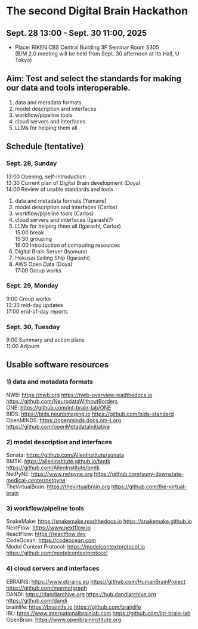 # The second Digital Brain Hackathon

## Sept. 28 13:00 - Sept. 30 11:00, 2025  
* Place: RIKEN CBS Central Building 3F Seminar Room S305  
(B/M 2.0 meeting will be held from Sept. 30 afternoon at Ito Hall, U Tokyo)

## Aim: Test and select the standards for making our data and tools interoperable.

1) data and metadata formats  
2) model description and interfaces  
3) workflow/pipeline tools  
4) cloud servers and interfaces  
5) LLMs for helping them all  

## Schedule (tentative)

### Sept. 28, Sunday

13:00 Opening, self-introduction  
13:30 Current plan of Digital Brain development (Doya)  
14:00 Review of usable standards and tools  
1) data and metadata formats (Yamane)  
2) model description and interfaces (Carlos)  
3) workflow/pipeline tools (Carlos)  
4) cloud servers and interfaces (Igarashi?)  
5) LLMs for helping them all (Igarashi, Carlos)  
15:00 break  
15:30 grouping  
16:00 Introduction of computing resources  
1) Digital Brain Server (Isomura)  
2) Hokusai Sailing Ship (Igarashi)  
3) AWS Open Data (Doya)  
17:00 Group works  

### Sept. 29, Monday

 9:00 Group works  
13:30 mid-day updates  
17:00 end-of-day reports  

### Sept. 30, Tuesday

 9:00 Summary and action plans  
11:00 Adjourn  

## Usable software resources

### 1) data and metadata formats

NWB: https://nwb.org  https://nwb-overview.readthedocs.io  https://github.com/NeurodataWithoutBorders  
ONE: https://github.com/int-brain-lab/ONE  
BIDS: https://bids.neuroimaging.io  https://github.com/bids-standard  
OpenMINDS: https://openminds.docs.om-i.org  https://github.com/openMetadataInitiative  

### 2) model description and interfaces

Sonata: https://github.com/AllenInstitute/sonata  
BMTK: https://alleninstitute.github.io/bmtk  https://github.com/AllenInstitute/bmtk  
NetPyNE: https://www.netpyne.org  https://github.com/suny-downstate-medical-center/netpyne  
TheVirtualBrain: https://thevirtualbrain.org  https://github.com/the-virtual-brain  

### 3) workflow/pipeline tools
SnakeMake: https://snakemake.readthedocs.io  https://snakemake.github.io  
NextFlow: https://www.nextflow.io  
ReactFlow: https://reactflow.dev  
CodeOcean: https://codeocean.com  
Model Context Protocol: https://modelcontextprotocol.io  https://github.com/modelcontextprotocol  

### 4) cloud servers and interfaces

EBRAINS: https://www.ebrains.eu  https://github.com/HumanBrainProject  https://github.com/marmotgraph  
DANDI: https://dandiarchive.org  https://hub.dandiarchive.org  https://github.com/dandi  
brainlife: https://brainlife.io  https://github.com/brainlife  
IBL: https://www.internationalbrainlab.com  https://github.com/int-brain-lab  
OpenBrain: https://www.openbraininstitute.org  
